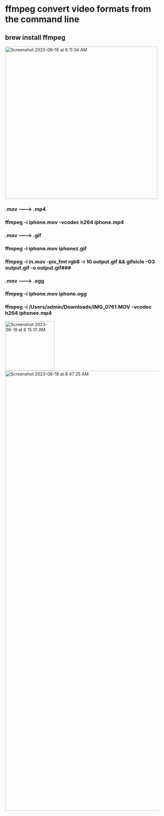 # ffmpeg convert video formats from the command line

## brew install ffmpeg

<img width="499" alt="Screenshot 2023-08-18 at 6 11 04 AM" src="https://github.com/sudo-self/ffmpeg/assets/119916323/631ad4c4-c978-4c24-b509-d8bb93bb4249">

### .mov ---> .mp4

### ffmpeg -i iphone.mov -vcodec h264 iphone.mp4

### .mov ---> .gif

### ffmpeg -i iphone.mov iphonez.gif

### ffmpeg -i in.mov -pix_fmt rgb8 -r 10 output.gif && gifsicle -O3 output.gif -o output.gif### 

### .mov ---> .ogg

### ffmpeg -i iphone.mov iphone.ogg
 
###  ffmpeg -i /Users/admin/Downloads/IMG_0761.MOV  -vcodec h264 iphonee.mp4

<img width="162" alt="Screenshot 2023-08-18 at 6 15 01 AM" src="https://github.com/sudo-self/ffmpeg/assets/119916323/9892f8ea-64a8-4de7-9d3e-377d05f197d7">
<img width="1440" alt="Screenshot 2023-08-18 at 8 47 25 AM" src="https://github.com/sudo-self/ffmpeg/assets/119916323/99e85dd0-d871-4bc6-be19-5d15e8f4e4ae">


